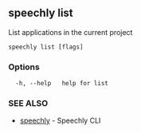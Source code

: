 ## speechly list

List applications in the current project

```
speechly list [flags]
```

### Options

```
  -h, --help   help for list
```

### SEE ALSO

* [speechly](speechly.md)	 - Speechly CLI

